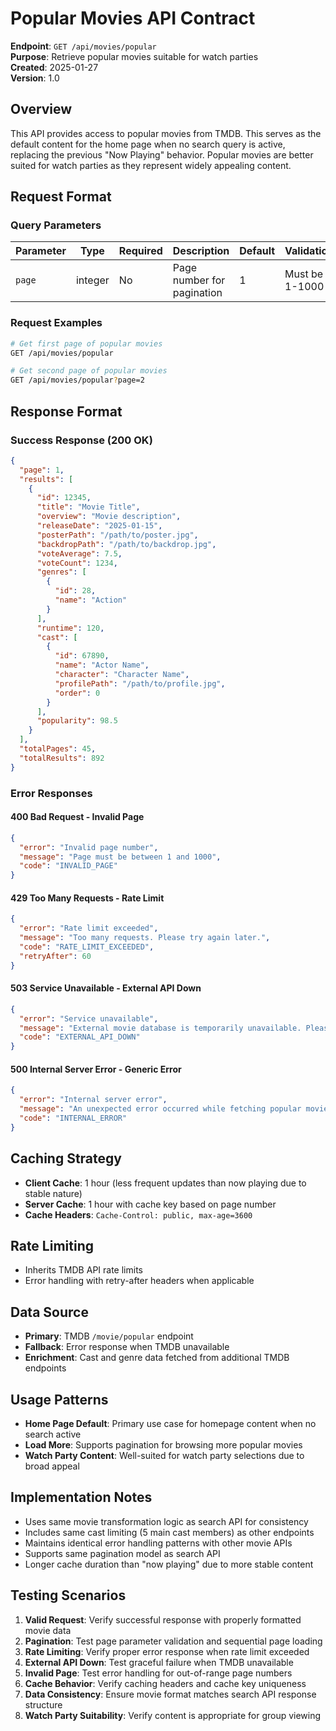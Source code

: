 # Popular Movies API Contract

**Endpoint**: `GET /api/movies/popular`  
**Purpose**: Retrieve popular movies suitable for watch parties  
**Created**: 2025-01-27  
**Version**: 1.0  

## Overview
This API provides access to popular movies from TMDB. This serves as the default content for the home page when no search query is active, replacing the previous "Now Playing" behavior. Popular movies are better suited for watch parties as they represent widely appealing content.

## Request Format

### Query Parameters
| Parameter | Type | Required | Description | Default | Validation |
|-----------|------|----------|-------------|---------|------------|
| `page` | integer | No | Page number for pagination | 1 | Must be 1-1000 |

### Request Examples
```bash
# Get first page of popular movies
GET /api/movies/popular

# Get second page of popular movies  
GET /api/movies/popular?page=2
```

## Response Format

### Success Response (200 OK)
```json
{
  "page": 1,
  "results": [
    {
      "id": 12345,
      "title": "Movie Title",
      "overview": "Movie description",
      "releaseDate": "2025-01-15",
      "posterPath": "/path/to/poster.jpg",
      "backdropPath": "/path/to/backdrop.jpg", 
      "voteAverage": 7.5,
      "voteCount": 1234,
      "genres": [
        {
          "id": 28,
          "name": "Action"
        }
      ],
      "runtime": 120,
      "cast": [
        {
          "id": 67890,
          "name": "Actor Name",
          "character": "Character Name",
          "profilePath": "/path/to/profile.jpg",
          "order": 0
        }
      ],
      "popularity": 98.5
    }
  ],
  "totalPages": 45,
  "totalResults": 892
}
```

### Error Responses

#### 400 Bad Request - Invalid Page
```json
{
  "error": "Invalid page number",
  "message": "Page must be between 1 and 1000",
  "code": "INVALID_PAGE"
}
```

#### 429 Too Many Requests - Rate Limit
```json
{
  "error": "Rate limit exceeded", 
  "message": "Too many requests. Please try again later.",
  "code": "RATE_LIMIT_EXCEEDED",
  "retryAfter": 60
}
```

#### 503 Service Unavailable - External API Down
```json
{
  "error": "Service unavailable",
  "message": "External movie database is temporarily unavailable. Please try again later.",
  "code": "EXTERNAL_API_DOWN"
}
```

#### 500 Internal Server Error - Generic Error
```json
{
  "error": "Internal server error",
  "message": "An unexpected error occurred while fetching popular movies",
  "code": "INTERNAL_ERROR"
}
```

## Caching Strategy
- **Client Cache**: 1 hour (less frequent updates than now playing due to stable nature)
- **Server Cache**: 1 hour with cache key based on page number
- **Cache Headers**: `Cache-Control: public, max-age=3600`

## Rate Limiting
- Inherits TMDB API rate limits
- Error handling with retry-after headers when applicable

## Data Source
- **Primary**: TMDB `/movie/popular` endpoint
- **Fallback**: Error response when TMDB unavailable
- **Enrichment**: Cast and genre data fetched from additional TMDB endpoints

## Usage Patterns
- **Home Page Default**: Primary use case for homepage content when no search active
- **Load More**: Supports pagination for browsing more popular movies
- **Watch Party Content**: Well-suited for watch party selections due to broad appeal

## Implementation Notes
- Uses same movie transformation logic as search API for consistency
- Includes same cast limiting (5 main cast members) as other endpoints
- Maintains identical error handling patterns with other movie APIs
- Supports same pagination model as search API
- Longer cache duration than "now playing" due to more stable content

## Testing Scenarios
1. **Valid Request**: Verify successful response with properly formatted movie data
2. **Pagination**: Test page parameter validation and sequential page loading  
3. **Rate Limiting**: Verify proper error response when rate limit exceeded
4. **External API Down**: Test graceful failure when TMDB unavailable
5. **Invalid Page**: Test error handling for out-of-range page numbers
6. **Cache Behavior**: Verify caching headers and cache key uniqueness
7. **Data Consistency**: Ensure movie format matches search API response structure
8. **Watch Party Suitability**: Verify content is appropriate for group viewing